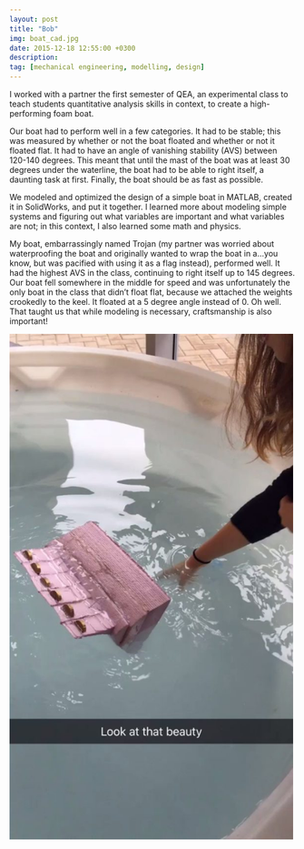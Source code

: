 ```yaml
---
layout: post
title: "Bob"
img: boat_cad.jpg 
date: 2015-12-18 12:55:00 +0300
description:
tag: [mechanical engineering, modelling, design]
---
```


I worked with a partner the first semester of QEA, an experimental class to teach students quantitative analysis skills in context, to create a high-performing foam boat.

Our boat had to perform well in a few categories. It had to be stable; this was measured by whether or not the boat floated and whether or not it floated flat. It had to have an angle of vanishing stability (AVS) between 120-140 degrees. This meant that until the mast of the boat was at least 30 degrees under the waterline, the boat had to be able to right itself, a daunting task at first. Finally, the boat should be as fast as possible.

We modeled and optimized the design of a simple boat in MATLAB, created it in SolidWorks, and put it together. I learned more about modeling simple systems and figuring out what variables are important and what variables are not; in this context, I also learned some math and physics.

My boat, embarrassingly named Trojan (my partner was worried about waterproofing the boat and originally wanted to wrap the boat in a…you know, but was pacified with using it as a flag instead), performed well. It had the highest AVS in the class, continuing to right itself up to 145 degrees. Our boat fell somewhere in the middle for speed and was unfortunately the only boat in the class that didn’t float flat, because we attached the weights crookedly to the keel. It floated at a 5 degree angle instead of 0. Oh well. That taught us that while modeling is necessary, craftsmanship is also important!

<img src="/assets/img/boat_tilt.jpg" alt="drawing" width="500"/>

